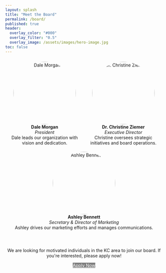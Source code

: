 ```yaml
---
layout: splash
title: "Meet the Board"
permalink: /board/
published: true
header:
  overlay_color: "#000"
  overlay_filter: "0.5"
  overlay_image: /assets/images/hero-image.jpg
toc: false
---
```


<div style="display: flex; justify-content: space-between; flex-wrap: wrap;">
  <div style="flex: 1; text-align: center; margin: 10px;">
    <img src="{{ '/assets/images/dale-bio-2.jpeg' | relative_url }}" alt="Dale Morgan" style="width: 200px; height: 200px; object-fit: cover; border-radius: 50%;">
    <div style="text-align: center;">
      <strong>Dale Morgan</strong><br>
      <em>President</em><br>
      Dale leads our organization with vision and dedication.
    </div>
  </div>
  <div style="flex: 1; text-align: center; margin: 10px;">
    <img src="{{ '/assets/images/christine-bio.jpg' | relative_url }}" alt="Dr. Christine Ziemer" style="width: 200px; height: 200px; object-fit: cover; border-radius: 50%;">
    <div style="text-align: center;">
      <strong>Dr. Christine Ziemer</strong><br>
      <em>Executive Director</em><br>
      Christine oversees strategic initiatives and board operations.
    </div>
  </div>
  <div style="flex: 1; text-align: center; margin: 10px;">
    <img src="{{ '/assets/images/ashley-bio.jpg' | relative_url }}" alt="Ashley Bennett" style="width: 200px; height: 200px; object-fit: cover; border-radius: 50%;">
    <div style="text-align: center;">
      <strong>Ashley Bennett</strong><br>
      <em>Secretary & Director of Marketing</em><br>
      Ashley drives our marketing efforts and manages communications.
    </div>
  </div>
  <div style="text-align: center; margin-top: 2rem;">
  <p>We are looking for motivated individuals in the KC area to join our board. If you're interested, please apply now!</p>
  <a href="/about/" class="btn btn--primary" style="background-color: rgba(0,0,0,0.5); color: white;">Apply Now</a>
</div>
